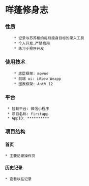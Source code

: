 # 咩蓬修身志




### 性质
```
    * 记录与苏苏相约每月瘦身目标的录入工具
    * 个人开发,严禁商用
    * 练习小程序开发
```
### 使用技术
```
    * 底层框架: mpvue
    * 前端 ui: iView Weapp
    * 图表框架: AntV 12
```


### 平台
```
 * 挂载平台: 微信小程序
 * 项目名称: firstapp
 * AppID: **********
```

### 项目结构

#### 首页
```
* 主要记录操作页
```
#### 历史记录
```
* 查看以往记录
```

